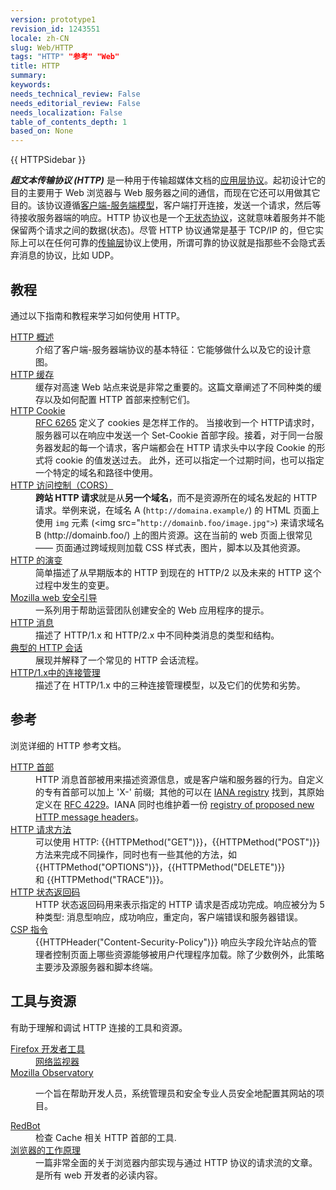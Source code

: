 ```yaml
---
version: prototype1
revision_id: 1243551
locale: zh-CN
slug: Web/HTTP
tags: "HTTP" "参考" "Web"
title: HTTP
summary: 
keywords: 
needs_technical_review: False
needs_editorial_review: False
needs_localization: False
table_of_contents_depth: 1
based_on: None
---
```

<div>{{ HTTPSidebar }}</div>

<p class="summary"><strong><dfn>超文本传输协议&nbsp;(HTTP)</dfn></strong>&nbsp;是一种用于传输超媒体文档的<a href="https://en.wikipedia.org/wiki/Application_Layer">应用层协议</a>。起初设计它的目的主要用于 Web 浏览器与 Web 服务器之间的通信，而现在它还可以用做其它目的。该协议遵循<a href="https://en.wikipedia.org/wiki/Client%E2%80%93server_model">客户端-服务端模型</a>，客户端打开连接，发送一个请求，然后等待接收服务器端的响应。HTTP 协议也是一个<a href="http://en.wikipedia.org/wiki/Stateless_protocol">无状态协议</a>，这就意味着服务并不能保留两个请求之间的数据(状态)。尽管 HTTP 协议通常是基于 TCP/IP 的，但它实际上可以在任何可靠的<a href="https://zh.wikipedia.org/wiki/%E4%BC%A0%E8%BE%93%E5%B1%82">传输层</a>协议上使用，所谓可靠的协议就是指那些不会隐式丢弃消息的协议，比如 UDP。</p>

<div class="column-container">
<div class="column-half">
<h2 id="教程">教程</h2>

<p>通过以下指南和教程来学习如何使用 HTTP。</p>

<dl>
 <dt><a href="/zh-CN/docs/Web/HTTP/Overview">HTTP 概述</a></dt>
 <dd>介绍了客户端-服务器端协议的基本特征：它能够做什么以及它的设计意图。</dd>
 <dt><a href="/zh-CN/docs/Web/HTTP/Caching">HTTP 缓存</a></dt>
 <dd>缓存对高速 Web 站点来说是非常之重要的。这篇文章阐述了不同种类的缓存以及如何配置 HTTP 首部来控制它们。</dd>
 <dt><a href="/zh-CN/docs/Web/HTTP/Cookies">HTTP Cookie</a></dt>
 <dd><a class="external" href="http://tools.ietf.org/html/rfc6265">RFC 6265</a>&nbsp;定义了 cookies 是怎样工作的。&nbsp;当接收到一个 HTTP请求时，服务器可以在响应中发送一个 Set-Cookie 首部字段。接着，对于同一台服务器发起的每一个请求，客户端都会在 HTTP 请求头中以字段 Cookie 的形式将 cookie 的值发送过去。&nbsp;此外，还可以指定一个过期时间，也可以指定一个特定的域名和路径中使用。</dd>
 <dt><a href="/zh-CN/docs/HTTP/Access_control_CORS">HTTP 访问控制（CORS） </a></dt>
 <dd><strong>跨站&nbsp;HTTP 请求</strong>就是从<strong>另一个域名</strong>，而不是资源所在的域名发起的 HTTP 请求。举例来说，在域名&nbsp;A&nbsp;(<code>http://domaina.example/</code>) 的 HTML 页面上使用 <code>img</code>&nbsp;元素 (&lt;img src="<code>http://domainb.foo/image.jpg"&gt;</code>) 来请求域名 B&nbsp;(http://domainb.foo/) 上的图片资源。这在当前的 web 页面上很常见 —— 页面通过跨域规则加载 CSS 样式表，图片，脚本以及其他资源。</dd>
 <dt><a href="/zh-CN/docs/Web/HTTP/Basics_of_HTTP/Evolution_of_HTTP">HTTP 的演变</a></dt>
 <dd>简单描述了从早期版本的 HTTP 到现在的 HTTP/2 以及未来的 HTTP 这个过程中发生的变更。</dd>
 <dt><a href="https://wiki.mozilla.org/Security/Guidelines/Web_Security">Mozilla web&nbsp;安全引导</a></dt>
 <dd>一系列用于帮助运营团队创建安全的 Web 应用程序的提示。</dd>
 <dt><a href="/zh-CN/docs/Web/HTTP/Messages">HTTP 消息 </a></dt>
 <dd>描述了 HTTP/1.x 和 HTTP/2.x 中不同种类消息的类型和结构。</dd>
 <dt><a href="/zh-CN/docs/Web/HTTP/Session">典型的 HTTP 会话 </a></dt>
 <dd>展现并解释了一个常见的 HTTP 会话流程。</dd>
 <dt><a href="/zh-CN/docs/Web/HTTP/Connection_management_in_HTTP_1.x">HTTP/1.x中的连接管理 </a></dt>
 <dd>描述了在 HTTP/1.x 中的三种连接管理模型，以及它们的优势和劣势。</dd>
</dl>
</div>

<div class="column-half">
<h2 id="参考">参考</h2>

<p>浏览详细的 HTTP 参考文档。</p>

<dl>
 <dt><a href="/zh-CN/docs/Web/HTTP/Headers">HTTP 首部</a></dt>
 <dd>HTTP 消息首部被用来描述资源信息，或是客户端和服务器的行为。自定义的专有首部可以加上 'X-' 前缀; &nbsp;其他的可以在&nbsp;<a class="external" href="http://www.iana.org/assignments/message-headers/perm-headers.html">IANA registry</a>&nbsp;找到，其原始定义在&nbsp;<a class="external" href="http://tools.ietf.org/html/rfc4229">RFC 4229</a>。IANA 同时也维护着一份&nbsp;<a class="external" href="http://www.iana.org/assignments/message-headers/prov-headers.html">registry of proposed new HTTP message headers</a>。</dd>
 <dt><a href="/zh-CN/docs/Web/HTTP/Methods">HTTP 请求方法 </a></dt>
 <dd>可以使用 HTTP: {{HTTPMethod("GET")}}，{{HTTPMethod("POST")}} 方法来完成不同操作，同时也有一些其他的方法，如 {{HTTPMethod("OPTIONS")}}，{{HTTPMethod("DELETE")}} 和&nbsp;{{HTTPMethod("TRACE")}}。</dd>
 <dt><a href="/zh-CN/docs/Web/HTTP/Response_codes">HTTP 状态返回码 </a></dt>
 <dd>HTTP 状态返回码用来表示指定的 HTTP 请求是否成功完成。响应被分为 5 种类型: 消息型响应，成功响应，重定向，客户端错误和服务器错误。</dd>
 <dt><a href="https://developer.mozilla.org/en-US/docs/Web/HTTP/Headers/Content-Security-Policy">CSP 指令</a></dt>
 <dd>{{HTTPHeader("Content-Security-Policy")}} 响应头字段允许站点的管理者控制页面上哪些资源能够被用户代理程序加载。除了少数例外，此策略主要涉及源服务器和脚本终端。</dd>
</dl>

<h2 id="工具与资源">工具与资源</h2>

<p>有助于理解和调试&nbsp;HTTP 连接的工具和资源。</p>

<dl>
 <dt><a href="/zh-CN/docs/Tools">Firefox 开发者工具 </a></dt>
 <dd><a href="/zh-CN/docs/Tools/Network_Monitor">网络监视器</a></dd>
 <dt><a href="https://observatory.mozilla.org/">Mozilla Observatory</a></dt>
 <dd>
 <p>一个旨在帮助开发人员，系统管理员和安全专业人员安全地配置其网站的项目。</p>
 </dd>
 <dt><a href="https://redbot.org/">RedBot</a></dt>
 <dd>检查 Cache 相关 HTTP 首部的工具.</dd>
 <dt><a href="http://www.html5rocks.com/en/tutorials/internals/howbrowserswork/">浏览器的工作原理</a></dt>
 <dd>一篇非常全面的关于浏览器内部实现与通过 HTTP 协议的请求流的文章。是所有 web 开发者的必读内容。</dd>
</dl>
</div>
</div>

